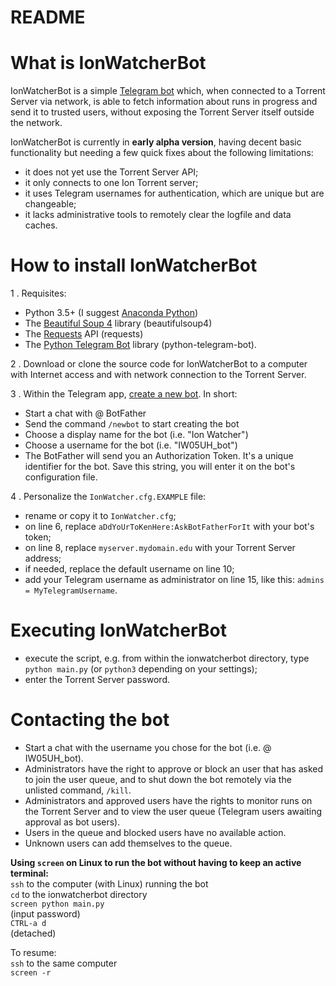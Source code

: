 # README #

# What is IonWatcherBot #

IonWatcherBot is a simple [Telegram bot](https://core.telegram.org/bots) which, when connected to a Torrent Server via network, is able to fetch information about runs in progress and send it to trusted users, without exposing the Torrent Server itself outside the network.

IonWatcherBot is currently in **early alpha version**, having decent basic functionality but needing a few quick fixes about the following limitations:  

* it does not yet use the Torrent Server API;
* it only connects to one Ion Torrent server;
* it uses Telegram usernames for authentication, which are unique but are changeable;
* it lacks administrative tools to remotely clear the logfile and data caches.


# How to install IonWatcherBot #

1 . Requisites:  

 * Python 3.5+ (I suggest [Anaconda Python](https://www.continuum.io/downloads))  
 * The [Beautiful Soup 4](https://www.crummy.com/software/BeautifulSoup/bs4/doc/) library (beautifulsoup4)  
 * The [Requests](http://docs.python-requests.org/en/master/) API (requests)  
 * The [Python Telegram Bot](https://github.com/python-telegram-bot/python-telegram-bot) library (python-telegram-bot).
  
2 . Download or clone the source code for IonWatcherBot to a computer with Internet access and with network connection to the Torrent Server.  

3 . Within the Telegram app, [create a new bot](https://core.telegram.org/bots#creating-a-new-bot). In short:  

 * Start a chat with @ BotFather  
 * Send the command `/newbot` to start creating the bot  
 * Choose a display name for the bot (i.e. "Ion Watcher")  
 * Choose a username for the bot (i.e. "IW05UH_bot")  
 * The BotFather will send you an Authorization Token. It's a unique identifier for the bot. Save this string, you will enter it on the bot's configuration file.  

4 . Personalize the `IonWatcher.cfg.EXAMPLE` file:  

 * rename or copy it to `IonWatcher.cfg`;  
 * on line 6, replace `aDdYoUrToKenHere:AskBotFatherForIt` with your bot's token;  
 * on line 8, replace `myserver.mydomain.edu` with your Torrent Server address;  
 * if needed, replace the default username on line 10;  
 * add your Telegram username as administrator on line 15, like this: `admins = MyTelegramUsername`.  

# Executing IonWatcherBot #

 * execute the script, e.g. from within the ionwatcherbot directory, type `python main.py` (or `python3` depending on your settings);  
 * enter the Torrent Server password.  

# Contacting the bot #

 * Start a chat with the username you chose for the bot (i.e. @ IW05UH_bot).  
 * Administrators have the right to approve or block an user that has asked to join the user queue, and to shut down the bot remotely via the unlisted command, `/kill`.  
 * Administrators and approved users have the rights to monitor runs on the Torrent Server and to view the user queue (Telegram users awaiting approval as bot users).  
 * Users in the queue and blocked users have no available action.  
 * Unknown users can add themselves to the queue.  
  
  
**Using `screen` on Linux to run the bot without having to keep an active terminal:**  
`ssh` to the computer (with Linux) running the bot    
`cd` to the ionwatcherbot directory  
`screen python main.py`  
(input password)  
`CTRL-a d`  
(detached)  

To resume:  
`ssh` to the same computer  
`screen -r`